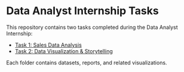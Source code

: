 # Data Analyst Internship Tasks

This repository contains two tasks completed during the Data Analyst Internship:

- [Task 1: Sales Data Analysis](https://github.com/saurabh-sharma001/Elevate-Labs-Internship/tree/main/Task1)
- [Task 2: Data Visualization & Storytelling](https://github.com/saurabh-sharma001/Elevate-Labs-Internship/tree/main/Task2)

Each folder contains datasets, reports, and related visualizations.
